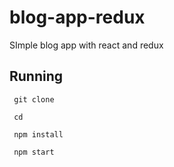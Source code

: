 # blog-app-redux
SImple blog app with react and redux

## Running
<code> git clone </code>

<code> cd </code>

<code> npm install </code>

<code> npm start </code>
